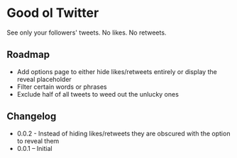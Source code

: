 # Good ol Twitter
See only your followers' tweets. No likes. No retweets.

## Roadmap
- Add options page to either hide likes/retweets entirely or display the reveal placeholder
- Filter certain words or phrases
- Exclude half of all tweets to weed out the unlucky ones

## Changelog
- 0.0.2 - Instead of hiding likes/retweets they are obscured with the option to reveal them
- 0.0.1 – Initial
